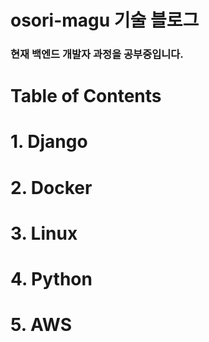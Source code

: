 # osori-magu 기술 블로그

### 현재 백엔드 개발자 과정을 공부중입니다.

# Table of Contents
# 1. Django
# 2. Docker
# 3. Linux
# 4. Python
# 5. AWS
